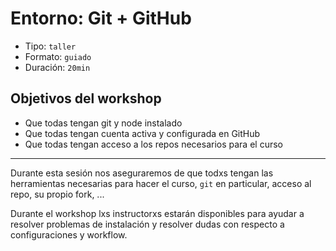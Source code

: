 # Entorno: Git + GitHub

* Tipo: `taller`
* Formato: `guiado`
* Duración: `20min`

## Objetivos del workshop

* Que todas tengan git y node instalado
* Que todas tengan cuenta activa y configurada en GitHub
* Que todas tengan acceso a los repos necesarios para el curso

***

Durante esta sesión nos aseguraremos de que todxs tengan las herramientas
necesarias para hacer el curso, `git` en particular, acceso al repo, su propio
fork, ...

Durante el workshop lxs instructorxs estarán disponibles para ayudar a resolver
problemas de instalación y resolver dudas con respecto a configuraciones y
workflow.
